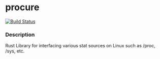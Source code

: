 # procure
[![Build Status](https://travis-ci.org/gmjosack/procure.svg?branch=master)](https://travis-ci.org/gmjosack/procure)

### Description
Rust Library for interfacing various stat sources on Linux such as /proc, /sys, etc.
